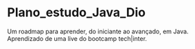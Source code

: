 # Plano_estudo_Java_Dio
Um roadmap para aprender, do iniciante ao avançado, em Java. Aprendizado de uma live do bootcamp tech|inter.

